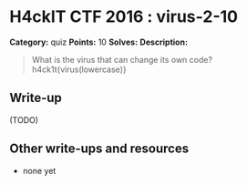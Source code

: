 # H4ckIT CTF 2016 : virus-2-10

**Category:** quiz
**Points:** 10
**Solves:**
**Description:**

> What is the virus that can change its own code?  h4ck1t{virus(lowercase)}

## Write-up

(TODO)

## Other write-ups and resources

* none yet
